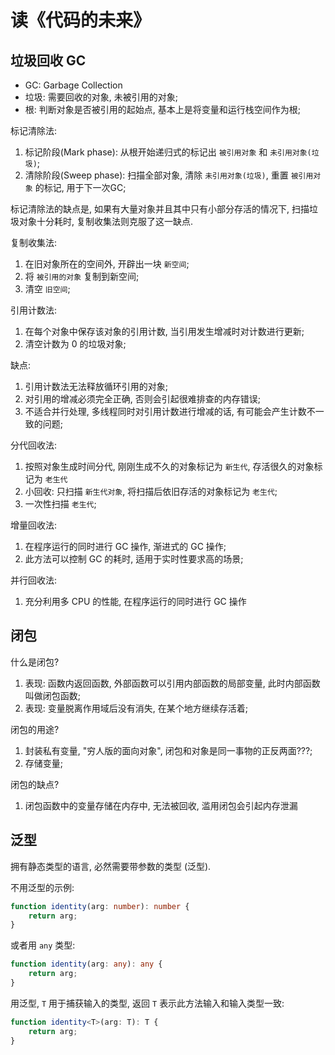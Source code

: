 # 读《代码的未来》

## 垃圾回收 GC
+ GC: Garbage Collection
+ 垃圾: 需要回收的对象, 未被引用的对象;
+ 根: 判断对象是否被引用的起始点, 基本上是将变量和运行栈空间作为根;

标记清除法:
1. 标记阶段(Mark phase): 从根开始递归式的标记出 `被引用对象` 和 `未引用对象(垃圾)`;
2. 清除阶段(Sweep phase): 扫描全部对象, 清除 `未引用对象(垃圾)`, 重置 `被引用对象` 的标记, 用于下一次GC;

标记清除法的缺点是, 如果有大量对象并且其中只有小部分存活的情况下, 扫描垃圾对象十分耗时, 复制收集法则克服了这一缺点.

复制收集法:
1. 在旧对象所在的空间外, 开辟出一块 `新空间`;
2. 将 `被引用的对象` 复制到新空间;
3. 清空 `旧空间`;

引用计数法:
1. 在每个对象中保存该对象的引用计数, 当引用发生增减时对计数进行更新;
2. 清空计数为 0 的垃圾对象;

缺点: 
1. 引用计数法无法释放循环引用的对象;
2. 对引用的增减必须完全正确, 否则会引起很难排查的内存错误;
3. 不适合并行处理, 多线程同时对引用计数进行增减的话, 有可能会产生计数不一致的问题;

分代回收法:
1. 按照对象生成时间分代, 刚刚生成不久的对象标记为 `新生代`, 存活很久的对象标记为 `老生代`
2. 小回收: 只扫描 `新生代对象`, 将扫描后依旧存活的对象标记为 `老生代`;
3. 一次性扫描 `老生代`;

增量回收法:
1. 在程序运行的同时进行 GC 操作, 渐进式的 GC 操作;
2. 此方法可以控制 GC 的耗时, 适用于实时性要求高的场景;

并行回收法:
1. 充分利用多 CPU 的性能, 在程序运行的同时进行 GC 操作


## 闭包
什么是闭包?
1. 表现: 函数内返回函数, 外部函数可以引用内部函数的局部变量, 此时内部函数叫做闭包函数;
2. 表现: 变量脱离作用域后没有消失, 在某个地方继续存活着;

闭包的用途?
1. 封装私有变量, "穷人版的面向对象", 闭包和对象是同一事物的正反两面???;
2. 存储变量;

闭包的缺点?
1. 闭包函数中的变量存储在内存中, 无法被回收, 滥用闭包会引起内存泄漏


## 泛型
拥有静态类型的语言, 必然需要带参数的类型 (泛型).

不用泛型的示例:
```typescript
function identity(arg: number): number {
    return arg;
}
```

或者用 `any` 类型:
```typescript
function identity(arg: any): any {
    return arg;
}
```

用泛型, `T` 用于捕获输入的类型, 返回 `T` 表示此方法输入和输入类型一致: 
```typescript
function identity<T>(arg: T): T {
    return arg;
}
```
